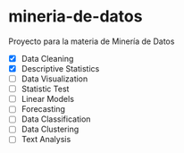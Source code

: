 # mineria-de-datos
Proyecto para la materia de Minería de Datos

- [x] Data Cleaning
- [x] Descriptive Statistics
- [ ] Data Visualization
- [ ] Statistic Test
- [ ] Linear Models
- [ ] Forecasting
- [ ] Data Classification
- [ ] Data Clustering
- [ ] Text Analysis